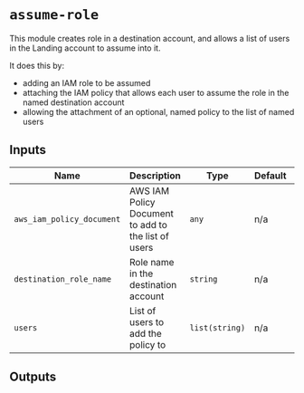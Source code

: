 # `assume-role`

This module creates role in a destination account, and allows a list of users in the Landing account to assume into it.

It does this by:

- adding an IAM role to be assumed
- attaching the IAM policy that allows each user to assume the role in the named destination account
- allowing the attachment of an optional, named policy to the list of named users

## Inputs

| Name                      | Description                                         | Type           | Default | Required |
| ------------------------- | --------------------------------------------------- | -------------- | ------- | :------: |
| `aws_iam_policy_document` | AWS IAM Policy Document to add to the list of users | `any`          | n/a     |   yes    |
| `destination_role_name`   | Role name in the destination account                | `string`       | n/a     |   yes    |
| `users`                   | List of users to add the policy to                  | `list(string)` | n/a     |   yes    |

## Outputs
